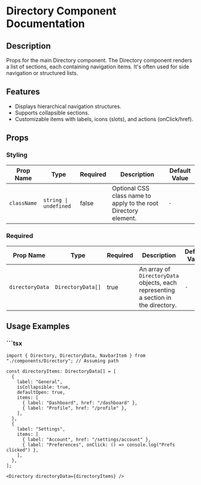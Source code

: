 # Directory Component Documentation

## Description
Props for the main Directory component.
The Directory component renders a list of sections, each containing navigation items.
It's often used for side navigation or structured lists.

## Features
- Displays hierarchical navigation structures.
- Supports collapsible sections.
- Customizable items with labels, icons (slots), and actions (onClick/href).

## Props

### Styling

| Prop Name     | Type        | Required | Description | Default Value |
|---------------|-------------|----------|-------------|---------------|
| `className` | `string \| undefined` | false | Optional CSS class name to apply to the root Directory element. | `-` |

### Required

| Prop Name     | Type        | Required | Description | Default Value |
|---------------|-------------|----------|-------------|---------------|
| `directoryData` | `DirectoryData[]` | true | An array of `DirectoryData` objects, each representing a section in the directory. | `-` |

## Usage Examples

### ```tsx
```tsx
import { Directory, DirectoryData, NavbarItem } from "./components/Directory"; // Assuming path

const directoryItems: DirectoryData[] = [
  {
    label: "General",
    isCollapsible: true,
    defaultOpen: true,
    items: [
      { label: "Dashboard", href: "/dashboard" },
      { label: "Profile", href: "/profile" },
    ],
  },
  {
    label: "Settings",
    items: [
      { label: "Account", href: "/settings/account" },
      { label: "Preferences", onClick: () => console.log("Prefs clicked") },
    ],
  },
];

<Directory directoryData={directoryItems} />
